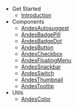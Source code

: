 - Get Started
  * [Introduction](/)
- Components
  * [AndesAutosuggest](/autosuggest/AndesAutosuggest.md)
  * [AndesBadgePill](/badge/AndesBadgePill.md)
  * [AndesBadgeDot](/badge/AndesBadgeDot.md)
  * [AndesButton](/button/AndesButton.md)
  * [AndesCheckbox](/checkbox/AndesCheckbox.md)
  * [AndesFloatingMenu](/floatingmenu/AndesFloatingMenu.md)
  * [AndesSnackbar](/snackbar/AndesSnackbar.md)
  * [AndesSwitch](/switch/AndesSwitch.md)
  * [AndesThumbnail](/thumbnail/AndesThumbnail.md)
  * [AndesTooltip](/tooltip/AndesTooltip.md)
- Utils
  * [AndesColor](/color/AndesColor.md)